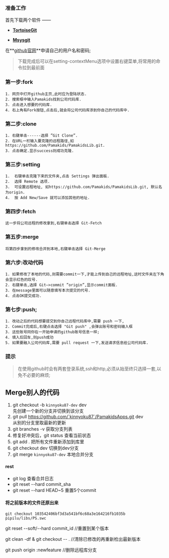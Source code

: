 ### 准备工作 ###

首先下载两个软件 ——

- **[TortoiseGit](https://code.google.com/p/tortoisegit/)**
 
- **[Msysgit](https://code.google.com/p/msysgit/)**


在**[github官网](https://github.com/)**申请自己的用户名和密码;

> 下载完成后可以在setting-contextMenu选项中设置右键菜单,将常用的命令拉到最前面

### 第一步:fork ###

	1. 网页中打开github主页,此时应为登陆状态.
	2. 搜索框中输入Pamakids找到公司代码库.
	3. 点击进入想要的代码库.
	4. 右上角有Fork按钮,点击后,就会将公司代码库添到你自己的代码库中.

### 第二步:clone ###

	1. 右键单击------选择 ”Git Clone”.
	2. 在URL一栏输入要克隆的远程路径,如 https://github.com/Pamakids/PamakidsLib.git.
	3. 点击确定.显示success则成功克隆.

### 第三步:setting ###

	1.	右键单击克隆下来的文件夹,点击 Settings 弹出面板.
	2.	选择 Remote 选项.
	3.	可设置远程地址, 如https://github.com/Pamakids/PamakidsLib.git, 默认名为origin.
	4.	按 Add New/Save 就可以添加其他的地址.

### 第四步:fetch ###
	这一步将公司远程的修改拿到,右键单击选择 Git-Fetch

### 第五步:merge

	将第四步拿到的修改合并到本地,右键单击选择 Git-Merge

### 第六步:改动代码 ###

	1. 如果修改了本地的代码,则需要commit一下,才能上传到自己的远程地址,这时文件夹左下角会显示红色的叹号.
	2. 右键单击,选择 Git—>commit ”origin”,显示commit面板.
	3. 在message里面可以随意填写本次提交的代号.
	4. 点击OK提交成功.

### 第七步:push; ###

	1. 改动之后的代码想要提交到你自己远程代码库中,需要 push 一下,
	2. Commit完成后,右键点击选择 "Git push" ,会弹出账号和密码输入框
	3. 这些账号同你在一开始申请的github账号信息一样;
	4. 填入后回车,则push成功
	5. 如果要融入公司代码库,需要 pull request 一下,发送请求信息给公司代码库.

### 提示 ###

> 在使用github时会有两套登录系统,ssh和http,必须从始至终只选择一套,以免不必要的麻烦;


Merge别人的代码
---

1. git checkout -b `kinnyoku87-dev` dev <br> 先创建一个新的分支并切换到该分支 
2. git pull https://github.com/`kinnyoku87`/PamakidsApps.git dev <br> 从别的分支里取最新的更新
3. git branches -v 获取分支列表
3. 修复好冲突后，git status 查看当前状态
4. git add . 把所有文件重新添加到库里
5. git checkout dev 切换到dev分支
6. git merge `kinnyoku87-dev` 本地合并分支

#### rest ####
- git log 查看合并日志
- git reset --hard commit_sha
- git reset --hard HEAD~5 重置5个commit

#### 将之前版本的文件还原出来 ####

	git checkout 103542406bf3d3a541bf6c68a3e164216fb1035b  pipilu/libs/PS.swc

git reset --soft/--hard commit_id //重置到某个版本

git clean -df & git checkout -- .  //清除已修改的再重新检出最新版本

git push origin :newfeature //删除远程库分支
